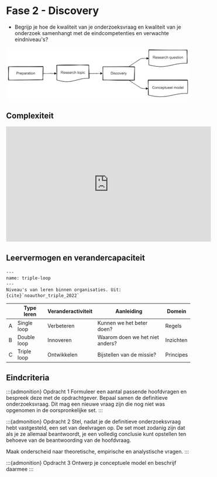 # Fase 2 - Discovery

- Begrijp je hoe de kwaliteit van je onderzoeksvraag en kwaliteit van je onderzoek samenhangt met de eindcompetenties en verwachte eindniveau's?

![Output preparation fase](images/preparation-discovery.png)

## Complexiteit

<iframe width="560" height="315" src="https://www.youtube.com/embed/6QaVW_nNMaE?si=v45VMud_a-xvFy2P" title="YouTube video player" frameborder="0" allow="accelerometer; autoplay; clipboard-write; encrypted-media; gyroscope; picture-in-picture; web-share" referrerpolicy="strict-origin-when-cross-origin" allowfullscreen></iframe>

## Leervermogen en verandercapaciteit

```{figure} images/triple-loop.png
---
name: triple-loop
---
Niveau's van leren binnen organisaties. Uit: {cite}`noauthor_triple_2022`
```

|  | Type leren   | Veranderactiviteit | Aanleiding                | Domein     |
|---|--------------|--------------------|---------------------------|------------|
| A | Single loop  | Verbeteren         | Kunnen we het beter doen? | Regels     |
| B | Double loop  | Innoveren          | Waarom doen we het niet anders? | Inzichten  |
| C | Triple loop  | Ontwikkelen        | Bijstellen van de missie? | Principes  |


## Eindcriteria
:::{admonition} Opdracht 1
Formuleer een aantal passende hoofdvragen en bespreek deze met de opdrachtgever. Bepaal samen de definitieve onderzoeksvraag. Dit mag een nieuwe vraag zijn die nog niet was opgenomen in de oorspronkelijke set.
:::

:::{admonition} Opdracht 2
Stel, nadat je de definitieve onderzoeksvraag hebt vastgesteld, een set van deelvragen op. De set moet zodanig zijn dat als je ze allemaal beantwoordt, je een volledig conclusie kunt opstellen ten behoeve van de beantwoording van de hoofdvraag.

Maak onderscheid naar theoretische, empirische en analystische vragen.
:::

:::{admonition} Opdracht 3
Ontwerp je conceptuele model en beschrijf daarmee 
:::